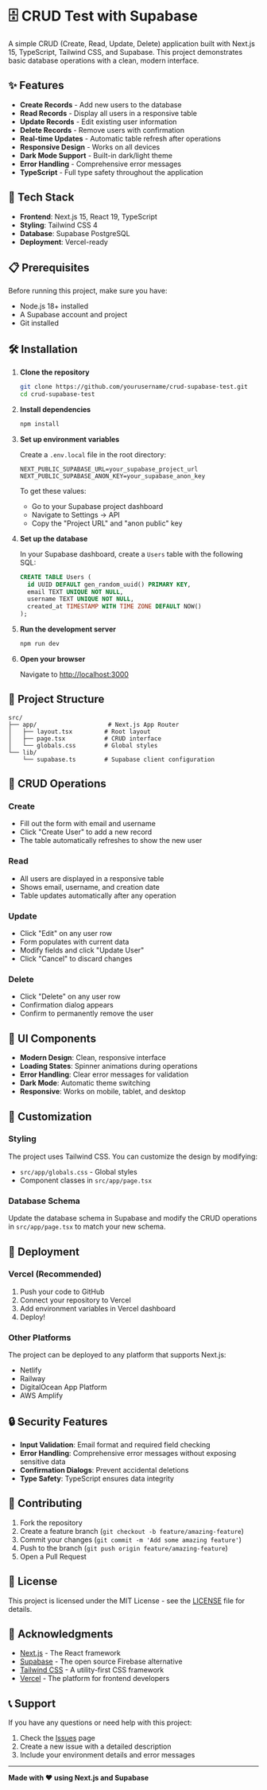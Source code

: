 # 🗄️ CRUD Test with Supabase

A simple CRUD (Create, Read, Update, Delete) application built with Next.js 15, TypeScript, Tailwind CSS, and Supabase. This project demonstrates basic database operations with a clean, modern interface.

## ✨ Features

- **Create Records** - Add new users to the database
- **Read Records** - Display all users in a responsive table
- **Update Records** - Edit existing user information
- **Delete Records** - Remove users with confirmation
- **Real-time Updates** - Automatic table refresh after operations
- **Responsive Design** - Works on all devices
- **Dark Mode Support** - Built-in dark/light theme
- **Error Handling** - Comprehensive error messages
- **TypeScript** - Full type safety throughout the application

## 🚀 Tech Stack

- **Frontend**: Next.js 15, React 19, TypeScript
- **Styling**: Tailwind CSS 4
- **Database**: Supabase PostgreSQL
- **Deployment**: Vercel-ready

## 📋 Prerequisites

Before running this project, make sure you have:

- Node.js 18+ installed
- A Supabase account and project
- Git installed

## 🛠️ Installation

1. **Clone the repository**
   ```bash
   git clone https://github.com/yourusername/crud-supabase-test.git
   cd crud-supabase-test
   ```

2. **Install dependencies**
   ```bash
   npm install
   ```

3. **Set up environment variables**
   
   Create a `.env.local` file in the root directory:
   ```env
   NEXT_PUBLIC_SUPABASE_URL=your_supabase_project_url
   NEXT_PUBLIC_SUPABASE_ANON_KEY=your_supabase_anon_key
   ```

   To get these values:
   - Go to your Supabase project dashboard
   - Navigate to Settings → API
   - Copy the "Project URL" and "anon public" key

4. **Set up the database**

   In your Supabase dashboard, create a `Users` table with the following SQL:
   ```sql
   CREATE TABLE Users (
     id UUID DEFAULT gen_random_uuid() PRIMARY KEY,
     email TEXT UNIQUE NOT NULL,
     username TEXT UNIQUE NOT NULL,
     created_at TIMESTAMP WITH TIME ZONE DEFAULT NOW()
   );
   ```

5. **Run the development server**
   ```bash
   npm run dev
   ```

6. **Open your browser**
   
   Navigate to [http://localhost:3000](http://localhost:3000)

## 📁 Project Structure

```
src/
├── app/                    # Next.js App Router
│   ├── layout.tsx         # Root layout
│   ├── page.tsx           # CRUD interface
│   └── globals.css        # Global styles
└── lib/
    └── supabase.ts        # Supabase client configuration
```

## 🔄 CRUD Operations

### Create
- Fill out the form with email and username
- Click "Create User" to add a new record
- The table automatically refreshes to show the new user

### Read
- All users are displayed in a responsive table
- Shows email, username, and creation date
- Table updates automatically after any operation

### Update
- Click "Edit" on any user row
- Form populates with current data
- Modify fields and click "Update User"
- Click "Cancel" to discard changes

### Delete
- Click "Delete" on any user row
- Confirmation dialog appears
- Confirm to permanently remove the user

## 🎨 UI Components

- **Modern Design**: Clean, responsive interface
- **Loading States**: Spinner animations during operations
- **Error Handling**: Clear error messages for validation
- **Dark Mode**: Automatic theme switching
- **Responsive**: Works on mobile, tablet, and desktop

## 🔧 Customization

### Styling
The project uses Tailwind CSS. You can customize the design by modifying:
- `src/app/globals.css` - Global styles
- Component classes in `src/app/page.tsx`

### Database Schema
Update the database schema in Supabase and modify the CRUD operations in `src/app/page.tsx` to match your new schema.

## 🚀 Deployment

### Vercel (Recommended)
1. Push your code to GitHub
2. Connect your repository to Vercel
3. Add environment variables in Vercel dashboard
4. Deploy!

### Other Platforms
The project can be deployed to any platform that supports Next.js:
- Netlify
- Railway
- DigitalOcean App Platform
- AWS Amplify

## 🔒 Security Features

- **Input Validation**: Email format and required field checking
- **Error Handling**: Comprehensive error messages without exposing sensitive data
- **Confirmation Dialogs**: Prevent accidental deletions
- **Type Safety**: TypeScript ensures data integrity

## 🤝 Contributing

1. Fork the repository
2. Create a feature branch (`git checkout -b feature/amazing-feature`)
3. Commit your changes (`git commit -m 'Add some amazing feature'`)
4. Push to the branch (`git push origin feature/amazing-feature`)
5. Open a Pull Request

## 📝 License

This project is licensed under the MIT License - see the [LICENSE](LICENSE) file for details.

## 🙏 Acknowledgments

- [Next.js](https://nextjs.org/) - The React framework
- [Supabase](https://supabase.com/) - The open source Firebase alternative
- [Tailwind CSS](https://tailwindcss.com/) - A utility-first CSS framework
- [Vercel](https://vercel.com/) - The platform for frontend developers

## 📞 Support

If you have any questions or need help with this project:

1. Check the [Issues](https://github.com/yourusername/crud-supabase-test/issues) page
2. Create a new issue with a detailed description
3. Include your environment details and error messages

---

**Made with ❤️ using Next.js and Supabase**
